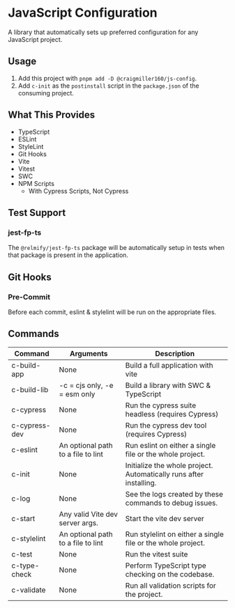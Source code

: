 # JavaScript Configuration

A library that automatically sets up preferred configuration for any JavaScript project.

## Usage

1. Add this project with `pnpm add -D @craigmiller160/js-config`.
2. Add `c-init` as the `postinstall` script in the `package.json` of the consuming project.

## What This Provides

- TypeScript
- ESLint
- StyleLint
- Git Hooks
- Vite
- Vitest
- SWC
- NPM Scripts
  - With Cypress Scripts, Not Cypress

## Test Support

### jest-fp-ts

The `@relmify/jest-fp-ts` package will be automatically setup in tests when that package is present in the application.

## Git Hooks

### Pre-Commit

Before each commit, eslint & stylelint will be run on the appropriate files.

## Commands

| Command       | Arguments                          | Description                                                        |
|---------------|------------------------------------|--------------------------------------------------------------------|
| c-build-app   | None                               | Build a full application with vite                                 |
| c-build-lib   | -c = cjs only, -e = esm only       | Build a library with SWC & TypeScript                              |
| c-cypress     | None                               | Run the cypress suite headless (requires Cypress)                  |
| c-cypress-dev | None                               | Run the cypress dev tool (requires Cypress)                        |
| c-eslint      | An optional path to a file to lint | Run eslint on either a single file or the whole project.           |
| c-init        | None                               | Initialize the whole project. Automatically runs after installing. |
| c-log         | None                               | See the logs created by these commands to debug issues.            |
| c-start       | Any valid Vite dev server args.    | Start the vite dev server                                          |
| c-stylelint   | An optional path to a file to lint | Run stylelint on either a single file or the whole project.        |
| c-test        | None                               | Run the vitest suite                                               |
| c-type-check  | None                               | Perform TypeScript type checking on the codebase.                  |
| c-validate    | None                               | Run all validation scripts for the project.                        |